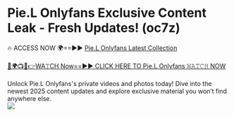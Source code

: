 # Pie.L Onlyfans Exclusive Content Leak - Fresh Updates! (oc7z)

🔥 ACCESS NOW 🌍==►► <a href="https://tinyurl.com/kvy9nzfs" rel="nofollow">Pie.L Onlyfans Latest Collection</a>
<br><br>
[🔴🌍📺📱👉WA𝚃CH Now==►► CLICK HERE TO Pie.L Onlyfans 𝚆𝙰𝚃𝙲𝙷 NOW](https://tinyurl.com/kvy9nzfs)
<br><br>
Unlock Pie.L Onlyfans's private videos and photos today! Dive into the newest 2025 content updates and explore exclusive material you won’t find anywhere else.
<br>
<a href="https://tinyurl.com/kvy9nzfs" rel="nofollow" data-target="animated-image.originalLink"><img src="https://camo.githubusercontent.com/8a4f000d20f83aca3bf7ec5f350d767afa0574a8a352519fd8cfa583a6f93a33/68747470733a2f2f692e696d6775722e636f6d2f644a486b345a712e676966" data-canonical-src="https://i.imgur.com/dJHk4Zq.gif" style="max-width: 100%; display: inline-block;" data-target="animated-image.originalImage"></a>
<br>
